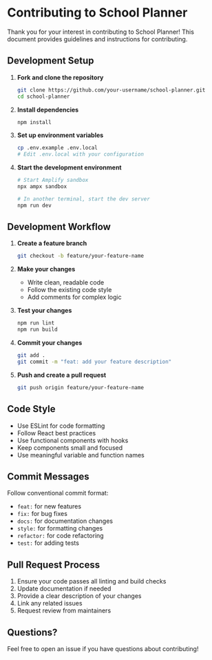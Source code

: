 # Contributing to School Planner

Thank you for your interest in contributing to School Planner! This document provides guidelines and instructions for contributing.

## Development Setup

1. **Fork and clone the repository**
   ```bash
   git clone https://github.com/your-username/school-planner.git
   cd school-planner
   ```

2. **Install dependencies**
   ```bash
   npm install
   ```

3. **Set up environment variables**
   ```bash
   cp .env.example .env.local
   # Edit .env.local with your configuration
   ```

4. **Start the development environment**
   ```bash
   # Start Amplify sandbox
   npx ampx sandbox

   # In another terminal, start the dev server
   npm run dev
   ```

## Development Workflow

1. **Create a feature branch**
   ```bash
   git checkout -b feature/your-feature-name
   ```

2. **Make your changes**
   - Write clean, readable code
   - Follow the existing code style
   - Add comments for complex logic

3. **Test your changes**
   ```bash
   npm run lint
   npm run build
   ```

4. **Commit your changes**
   ```bash
   git add .
   git commit -m "feat: add your feature description"
   ```

5. **Push and create a pull request**
   ```bash
   git push origin feature/your-feature-name
   ```

## Code Style

- Use ESLint for code formatting
- Follow React best practices
- Use functional components with hooks
- Keep components small and focused
- Use meaningful variable and function names

## Commit Messages

Follow conventional commit format:
- `feat:` for new features
- `fix:` for bug fixes
- `docs:` for documentation changes
- `style:` for formatting changes
- `refactor:` for code refactoring
- `test:` for adding tests

## Pull Request Process

1. Ensure your code passes all linting and build checks
2. Update documentation if needed
3. Provide a clear description of your changes
4. Link any related issues
5. Request review from maintainers

## Questions?

Feel free to open an issue if you have questions about contributing!
